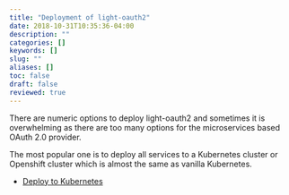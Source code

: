 ```yaml
---
title: "Deployment of light-oauth2"
date: 2018-10-31T10:35:36-04:00
description: ""
categories: []
keywords: []
slug: ""
aliases: []
toc: false
draft: false
reviewed: true
---
```


There are numeric options to deploy light-oauth2 and sometimes it is overwhelming as there are too many options for the microservices based OAuth 2.0 provider. 

The most popular one is to deploy all services to a Kubernetes cluster or Openshift cluster which is almost the same as vanilla Kubernetes. 


- [Deploy to Kubernetes](/service/oauth/deployment/kubernetes/)
